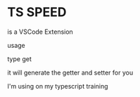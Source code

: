 # TS SPEED
is a VSCode Extension

usage

type get

it will generate the getter and setter for you

I'm using on my typescript training